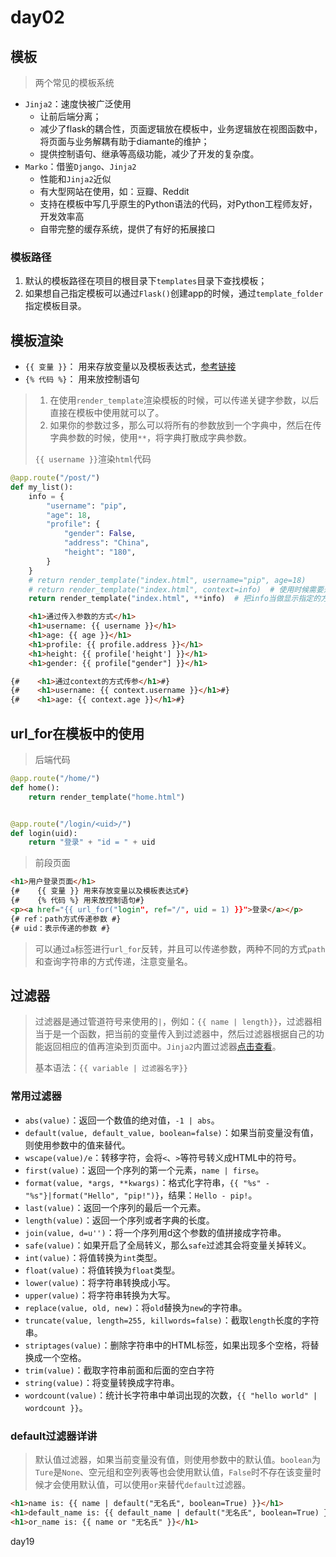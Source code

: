 # day02

## 模板

> 两个常见的模板系统

* `Jinja2`：速度快被广泛使用
  * 让前后端分离；
  * 减少了flask的耦合性，页面逻辑放在模板中，业务逻辑放在视图函数中，将页面与业务解耦有助于diamante的维护；
  * 提供控制语句、继承等高级功能，减少了开发的复杂度。
* `Marko`：借鉴`Django`、`Jinja2`
  * 性能和`Jinja2`近似
  * 有大型网站在使用，如：豆瓣、Reddit
  * 支持在模板中写几乎原生的Python语法的代码，对Python工程师友好，开发效率高
  * 自带完整的缓存系统，提供了有好的拓展接口

### 模板路径

1. 默认的模板路径在项目的根目录下`templates`目录下查找模板；
2. 如果想自己指定模板可以通过`Flask()`创建app的时候，通过`template_folder`指定模板目录。

## 模板渲染

* `{{ 变量 }}`： 用来存放变量以及模板表达式，[参考链接](<http://www.bjhee.com/jinja2-statement.html>)
* `{% 代码 %}`： 用来放控制语句

> 1. 在使用`render_template`渲染模板的时候，可以传递关键字参数，以后直接在模板中使用就可以了。
> 2. 如果你的参数过多，那么可以将所有的参数放到一个字典中，然后在传字典参数的时候，使用`**`，将字典打散成字典参数。
>
> `{{ username }}`渲染`html`代码

```python
@app.route("/post/")
def my_list():
	info = {
		"username": "pip",
		"age": 18,
		"profile": {
			"gender": False,
			"address": "China",
			"height": "180",
		}
	}
	# return render_template("index.html", username="pip", age=18)
	# return render_template("index.html", context=info)  # 使用时候需要通过context.*来引用变量
	return render_template("index.html", **info)  # 把info当做显示指定的方式传递进去
```

```html
    <h1>通过传入参数的方式</h1>
    <h1>username: {{ username }}</h1>
    <h1>age: {{ age }}</h1>
    <h1>profile: {{ profile.address }}</h1>
    <h1>height: {{ profile['height'] }}</h1>
    <h1>gender: {{ profile["gender"] }}</h1>

{#    <h1>通过context的方式传参</h1>#}
{#    <h1>username: {{ context.username }}</h1>#}
{#    <h1>age: {{ context.age }}</h1>#}
```

## url_for在模板中的使用

> 后端代码


```python
@app.route("/home/")
def home():
	return render_template("home.html")


@app.route("/login/<uid>/")
def login(uid):
	return "登录" + "id = " + uid
```
>前段页面

```html
<h1>用户登录页面</h1>
{#    {{ 变量 }} 用来存放变量以及模板表达式#}
{#    {% 代码 %} 用来放控制语句#}
<p><a href="{{ url_for("login", ref="/", uid = 1) }}">登录</a></p>
{# ref：path方式传递参数 #}
{# uid：表示传递的参数 #}
```

> 可以通过`a`标签进行`url_for`反转，并且可以传递参数，两种不同的方式`path`和查询字符串的方式传递，注意变量名。

## 过滤器

> 过滤器是通过管道符号来使用的`|`，例如：`{{ name | length}}`，过滤器相当于是一个函数，把当前的变量传入到过滤器中，然后过滤器根据自己的功能返回相应的值再渲染到页面中。`Jinja2`内置过滤器[点击查看](<http://jinja.pocoo.org/docs/2.10/templates/#list-of-builtin-filters>)。
>
> 基本语法：`{{ variable | 过滤器名字}}`

### 常用过滤器

* `abs(value)`：返回一个数值的绝对值，`-1 | abs`。
* `default(value, default_value, boolean=false)`：如果当前变量没有值，则使用参数中的值来替代。
* `wscape(value)/e`：转移字符，会将`<`、`>`等符号转义成HTML中的符号。
* `first(value)`：返回一个序列的第一个元素，`name | firse`。
* `format(value, *args, **kwargs)`：格式化字符串，`{{ "%s" - "%s"}|format("Hello", "pip!")}`，结果：`Hello - pip!`。
* `last(value)`：返回一个序列的最后一个元素。
* `length(value)`：返回一个序列或者字典的长度。
* `join(value, d=u'')`：将一个序列用d这个参数的值拼接成字符串。
* `safe(value)`：如果开启了全局转义，那么`safe`过滤其会将变量关掉转义。
* `int(value)`：将值转换为`int`类型。
* `float(value)`：将值转换为`float`类型。
* `lower(value)`：将字符串转换成小写。
* `upper(value)`：将字符串转换为大写。
* `replace(value, old, new)`：将`old`替换为`new`的字符串。
* `truncate(value, length=255, killwords=false)`：截取`length`长度的字符串。
* `striptages(value)`：删除字符串中的HTML标签，如果出现多个空格，将替换成一个空格。
* `trim(value)`：截取字符串前面和后面的空白字符
* `string(value)`：将变量转换成字符串。
* `wordcount(value)`：统计长字符串中单词出现的次数，`{{ "hello world" | wordcount }}`。

### default过滤器详讲

> 默认值过滤器，如果当前变量没有值，则使用参数中的默认值。`boolean`为`Ture`是`None`、空元组和空列表等也会使用默认值，`False`时不存在该变量时候才会使用默认值，可以使用`or`来替代`default`过滤器。

```html
<h1>name is: {{ name | default("无名氏", boolean=True) }}</h1>
<h1>default_name is: {{ default_name | default("无名氏", boolean=True) }}</h1>
<h1>or_name is: {{ name or "无名氏" }}</h1>
```

day19
